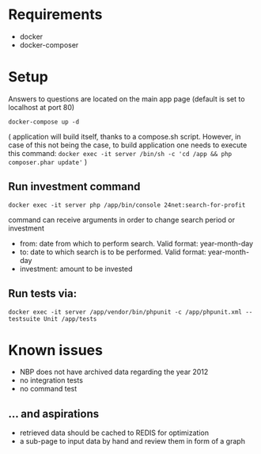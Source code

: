 Requirements
====
 - docker
 - docker-composer

Setup
====
Answers to questions are located on the main app page (default is set to localhost at port 80)

`docker-compose up -d`

(
application will build itself, thanks to a compose.sh script. However, in case of this not being the case, to build application one needs to execute this command:
`docker exec -it server /bin/sh -c 'cd /app && php composer.phar update'`
)

Run investment command
-
`docker exec -it server php /app/bin/console 24net:search-for-profit`

command can receive arguments in order to change search period or investment
 - from: date from which to perform search. Valid format: year-month-day
 - to: date to which search is to be performed. Valid format: year-month-day
 - investment: amount to be invested

Run tests via:
-
`docker exec -it server /app/vendor/bin/phpunit -c /app/phpunit.xml --testsuite Unit /app/tests`


Known issues
====
 - NBP does not have archived data regarding the year 2012
 - no integration tests
 - no command test
 
  ... and aspirations
 -
 - retrieved data should be cached to REDIS for optimization
 - a sub-page to input data by hand and review them in form of a graph
